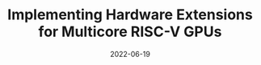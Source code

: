 ---
title: "Implementing Hardware Extensions for Multicore RISC-V GPUs"
collection: talks
type: "Conference Talk"
venue: "Workshop on Computer Architecture Research with RISC-V"
date: 2022-06-19
location: "New York, NY"
---